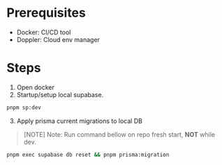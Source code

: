 # Prerequisites

- Docker: CI/CD tool
- Doppler: Cloud env manager

# Steps

1. Open docker
2. Startup/setup local supabase.

```bash
pnpm sp:dev
```

3. Apply prisma current migrations to local DB

> [NOTE] Note: Run command bellow on repo fresh start, **NOT** while dev.

```bash
pnpm exec supabase db reset && pnpm prisma:migration
```
